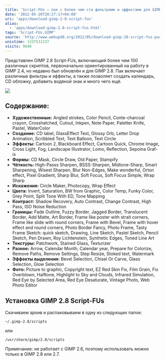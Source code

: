 ```yaml
---
title: 'Script-FUs – пак с более чем ста фильтрами и эффектами для GIMP 2.8'
date: '2012-05-20T20:27:17+04:00'
uri: 'apps/download-gimp-2-8-script-fus'
alias: 
  - 'apps/download-gimp-2.8-script-fus.html'
tags: 'Script-FUs,GIMP'
source: 'http://www.webupd8.org/2012/05/download-gimp-28-script-fus-pack-more.html'
unixtime: 1337531237
visits: 9648
---
```

Представлен GIMP 2.8 Script-FUs, включающий более чем 100 различных скриптов, первоначально ориентированный на работу в GIMP 2.4, но недавно был обновлён и для GIMP 2.8. Пак включает различные фильтры и эффекты, а также позволяет создать календарь, CD обложку, добавить водяной знак и много чего ещё.

[![](img/2012/05/20/20-00/gimp-7233944816-o.jpg)](img/2012/05/20/20-00/gimp-7233944816-o.jpg)

## Содержание:

*   **Художественные:** Angled strokes, Color Pencil, Conte-charcoal crayon, Crosshatched, Cutout, Inkpen, Note Paper, Paletter Knife, Pastel, WaterColor
*   **Создание:** CD label, GlassEffect Text, Glossy Orb, Letter Drop Animation, Scribbled Text, Text Balloon, Text Circle
*   **Эффекты:** Cartoon 2, Blackboard Effect, Cartoon Quick, Chrome Image, Cross Light, Fog, Landscape Illustrator, Lomo, Reflection, Sepoina Graf-ix
*   **Формы:** CD Mask, Circle Draw, Old Paper, Stampify
*   **Чёткость:** High-Passs Sharpen, BSSS-Sharpen, Midtone-Sharp, Smart Sharpening, Wisest Sharpen, Blur Non-Edges, Make wonderful, Orton effect, Pixel Gradient, Sharp Blur, Soft Focus, Soft Focus Simple, Wrap Sharp
*   **Искажения:** Circle Maker, Photocopy, Wrap Effect
*   **Цвета:** Invert, Saturation, BW from Graphic, Color Temp, Funky Color, Grey Point, Split Tone With ED, Tone Mapping
*   **Контраст:** Shadow Recovery, Auto Contrast, Change Contrast, High Pass, ISO Noise Reduction
*   **Границы:** Fade Outline, Fuzzy Border, Jagged Border, Translucent Border, Add Matte, Art Border, Frame like poster with strait corners, Frame like slide with round corners, Frame with Bevel, Frame with hover effect and round corners, Photo Border Fancy, Photo Frame, Tasty Frame Sketch: quick sketch, Drawing, Line Sketch, Pastel Sketch, Pencil Sketch, Pen Drawn, Roy Lichtenstein, Synthetic Edges, Toned Line Art
*   **Текстуры:** Patchwork, Stained Glass, Texturizer
*   **Разное:** Arrow, Calendar Month, Calendar year, Prepare for Colorize, Remove Paths, Remove Settings, Step Resize, Stoked text, Watermark
*   **Эффекты выделения:** Bevel Selection, Chisel Or Carve, Glass Selection, Glow Selection
*   **Фото:** Picture to graphic, Copyright text, EZ Red Skin Fix, Film Grain, Fix Overblown, Halftone, Highlight to Sky and Clouds, Infrared Simulation, Red Eye by Selected Area, Red Eye Desaturate, Vintage Photo, Web Photo Editor

## Установка GIMP 2.8 Script-FUs

Скачиваем архив и распаковываем в одну из следующих папок:

```
~/.gimp-2.8/scripts
```

или

```
/usr/share/gimp/2.0/scripts
```

Примечание: не работает с GIMP 2.6, поэтому использовать можно только в GIMP 2.8 или 2.7.
